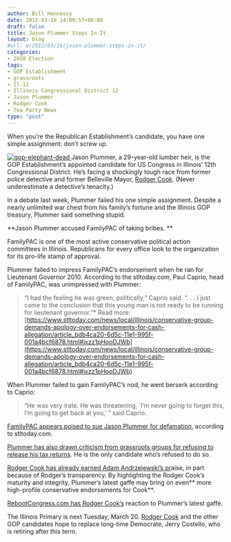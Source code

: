 ```yaml
---
author: Bill Hennessy
date: 2012-03-16 14:09:57+00:00
draft: false
title: Jason Plummer Steps In It
layout: blog
#url: e/2012/03/16/jason-plummer-steps-in-it/
categories:
- 2010 Election
tags:
- GOP Establishment
- grassroots
- Il-12
- Illinois Congressional District 12
- Jason Plummer
- Rodger Cook
- Tea Party News
type: "post"
---
```


When you’re the Republican Establishment’s candidate, you have one simple assignment: don’t screw up.

 

[![gop-elephant-dead](https://ludicrite.files.wordpress.com/2012/03/gop-elephant-dead_thumb.jpg)
](https://ludicrite.files.wordpress.com/2012/03/gop-elephant-dead.jpg)Jason Plummer, a 29-year-old lumber heir, is the GOP Establishment’s appointed candidate for US Congress in Illinois’ 12th Congressional District. He’s facing a shockingly tough race from former police detective and former Belleville Mayor, [Rodger Cook](https://cookforcongress.org/). (Never underestimate a detective’s tenacity.)

 

In a debate last week, Plummer failed his one simple assignment. Despite a nearly unlimited war chest from his family’s fortune and the Illinois GOP treasury, Plummer said something stupid.

 

**Jason Plummer accused FamilyPAC of taking bribes. **

 

FamilyPAC is one of the most active conservative political action committees in Illinois. Republicans for every office look to the organization for its pro-life stamp of approval.

 

Plummer failed to impress FamilyPAC’s endorsement when he ran for Lieutenant Governor 2010. According to the stltoday.com, Paul Caprio, head of FamilyPAC, was unimpressed with Plummer: 

 

>   
> 
> “I had the feeling he was green, politically,” Caprio said. “. . . I just came to the conclusion that this young man is not ready to be running for lieutenant governor.”*
Read more: [https://www.stltoday.com/news/local/illinois/conservative-group-demands-apology-over-endorsements-for-cash-allegation/article_bdb4ca20-6d5c-11e1-995f-001a4bcf6878.html#ixzz1pHooDJWb](https://www.stltoday.com/news/local/illinois/conservative-group-demands-apology-over-endorsements-for-cash-allegation/article_bdb4ca20-6d5c-11e1-995f-001a4bcf6878.html#ixzz1pHooDJWb)
> 
> 

 

When Plummer failed to gain FamilyPAC’s nod, he went berserk according to Caprio:

 

>   
> 
> “He was very irate. He was threatening, `I’m never going to forget this, I’m going to get back at you,’ ” said Caprio.
> 
> 

 

[FamilyPAC appears poised to sue Jason Plummer for defamation](https://www.stltoday.com/news/local/govt-and-politics/charges-fly-in-gop-primary-race-for-illinois-th-congressional/article_6870fa4d-7f48-50c7-8706-84441338266e.html), according to stltoday.com. 

 

[Plummer has also drawn criticism from grassroots groups for refusing to release his tax returns](https://www.stltoday.com/news/local/illinois/candidate-raising-stakes-in-tax-return-duel-for-illinois-th/article_951ee3f8-6a09-11e1-992c-001a4bcf6878.html). He is the only candidate who’s refused to do so. 

 

[Rodger Cook has already earned Adam Andrzejewski’s pr](https://rebootcongress.blogspot.com/2012/02/video-adam-andrzejewski-praises-rodger.html)aise, in part because of Rodger’s transparency. By highlighting the Rodger Cook’s maturity and integrity, Plummer’s latest gaffe may bring on even** more high-profile conservative endorsements for Cook**.

 

[RebootCongress.com has Rodger Cook’s](https://rebootcongress.blogspot.com/2012/03/rodger-cook-on-jason-plummers-alleged.html) reaction to Plummer’s latest gaffe.

 

The Illinois Primary is next Tuesday, March 20. [Rodger Cook](https://www.facebook.com/cookforcongress) and the other GOP candidates hope to replace long-time Democrate, Jerry Costello, who is retiring after this term.
